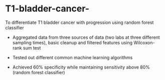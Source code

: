 # T1-bladder-cancer-

To differentiate T1 bladder cancer with progression using random forest classifier   

-	Aggregated data from three sources of data (two labs at three different sampling times), basic cleanup and filtered features using Wilcoxon-rank sum test 

- Tested out different common machine learning algorithms

-	Achieved 60% specificity while maintaining sensitivity above 80% (random forest classifier)
